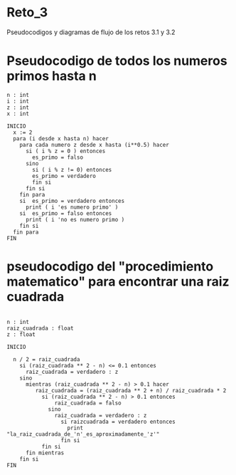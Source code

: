  # Reto_3

Pseudocodigos y diagramas de flujo de los retos 3.1 y 3.2

# Pseudocodigo de todos los numeros primos hasta n
```pseudocode
n : int
i : int
z : int
x : int

INICIO
  x := 2
  para (i desde x hasta n) hacer
    para cada numero z desde x hasta (i**0.5) hacer
      si ( i % z = 0 ) entonces
        es_primo = falso
      sino
        si ( i % z != 0) entonces
        es_primo = verdadero
        fin si
      fin si
    fin para
    si  es_primo = verdadero entonces
      print ( i 'es numero primo' )
    si  es_primo = falso entonces
      print ( i 'no es numero primo )
    fin si
  fin para
FIN
```


# pseudocodigo del "procedimiento matematico" para  encontrar una raiz cuadrada
```pseudocode

n : int
raiz_cuadrada : float
z : float

INICIO
  
  n / 2 = raiz_cuadrada
    si (raiz_cuadrada ** 2 - n) <= 0.1 entonces
      raiz_cuadrada = verdadero : z
    sino
      mientras (raiz_cuadrada ** 2 - n) > 0.1 hacer
         raiz_cuadrada = (raiz_cuadrada ** 2 + n) / raiz_cuadrada * 2
           si (raiz_cuadrada ** 2 - n) > 0.1 entonces
               raiz_cuadrada = falso
             sino
               raiz_cuadrada = verdadero : z
                 si raizcuadrada = verdadero entonces
                   print "la_raiz_cuadrada_de_'n'_es_aproximadamente_'z'"
                 fin si
           fin si
      fin mientras
    fin si
FIN
```
